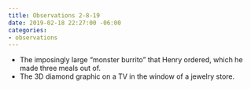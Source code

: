 ```yaml
---
title: Observations 2-8-19
date: 2019-02-18 22:27:00 -06:00
categories:
- observations
---
```


- The imposingly large “monster burrito” that Henry ordered, which he made three meals out of.
- The 3D diamond graphic on a TV in the window of a jewelry store.